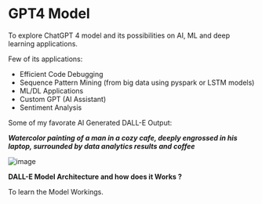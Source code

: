 # GPT4 Model
To explore ChatGPT 4 model and its possibilities on AI, ML and deep learning applications. 

Few of its applications:
- Efficient Code Debugging
- Sequence Pattern Mining (from big data using pyspark or LSTM models)
- ML/DL Applications
- Custom GPT (AI Assistant)
- Sentiment Analysis
  


Some of my favorate AI Generated DALL-E Output:

**_Watercolor painting of a man in a cozy cafe, deeply engrossed in his laptop, surrounded by data analytics results and coffee_**

![image](https://github.com/vivekanandpkr/GPT4-Model/assets/21027388/1d48f0cc-e937-4d59-b01a-cd8bc8ff9cf5)



**DALL-E Model Architecture and how does it Works ?**

To learn the Model Workings.




